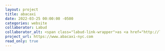```yaml
---
layout: project
title: abacaxi
date: 2022-03-25 00:00:00 -0500
categories: website
collaborator: Labud
collaborator_alt: <span class="labud-link-wrapper">as <a href="http://labud.nyc">Labud</a></span>
project_url: https://www.abacaxi-nyc.com
read_only: true
---
```

